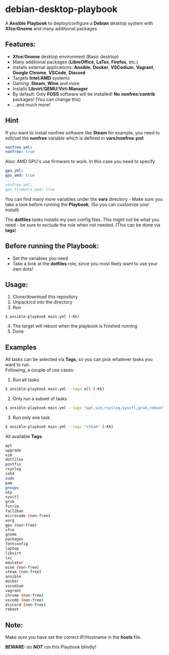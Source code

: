 # debian-desktop-playbook
A **Ansible** **Playbook** to deploy/configure a **Debian** desktop system with **Xfce**/**Gnome** and many additional packages.

## Features:
- **Xfce**/**Gnome** desktop environment (Basic desktop)
- Many additional packages (**LibreOffice**, **LaTex**, **Firefox**, etc.)
- Installs external applications: **Ansible**, **Docker**, **VSCodium**, **Vagrant**, **Google Chrome**, **VSCode**, **Discord**
- Targets **Intel**/**AMD** systems
- Gaming: **Steam**, **Wine** and more
- Installs **Libvirt**/**QEMU**/**Virt-Manager**
- By default: Only **FOSS** software will be installed! **No** **nonfree**/**contrib** packages! (You can change this)
- ...and much more!

## Hint
If you want to install nonfree software like **Steam** for example, you need to edit/set the **nonfree** variable which is defined in **vars/nonfree.yml**   
```yaml
nonfree.yml:
nonfree: true
```
Also: AMD GPU's use firmware to work. In this case you need to specify 
```yaml
gpu.yml: 
gpu_amd: true
...
nonfree.yml:
gpu_firmware_amd: true
```

You can find many more variables under the **vars** directory - Make sure you take a look before running the **Playbook**. (So you can customize your install)

The **dotfiles** tasks installs my own config files. This might not be what you need - be sure to exclude the role when not needed. (This can be done via **tags**)

## Before running the Playbook:
- Set the variables you need
- Take a look at the **dotfiles** role, since you most likely want to use your own dots!

## Usage:
1. Clone/download this repository
2. Unpack/cd into the directory
3. Run
```shell
$ ansible-playbook main.yml (-Kk)
```
4. The target will reboot when the playbook is finished running
5. Done

## Examples
All tasks can be selected via **Tags**, so you can pick whatever tasks you want to run.   
Following, a couple of use cases:
1. Run all tasks
```bash
$ ansible-playbook main.yml --tags all (-Kk)
```
2. Only run a subset of tasks
```bash
$ ansible-playbook main.yml --tags "apt,vim,rsyslog,sysctl,grub,reboot" (-Kk)
```
3. Run only one task
```bash
$ ansible-playbook main.yml --tags "steam" (-Kk)
```
All available **Tags**:
```bash
apt
upgrade
vim
dotfiles
postfix
rsyslog
sshd
sudo
pam
groups
ntp
sysctl
grub
fstrim
fail2ban
microcode (non-free)
xorg
gpu (non-free)
xfce
gnome
packages
fontconfig
laptop
libvirt
lxc
emulator
wine (non-free)
steam (non-free)
ansible
docker
vscodium
vagrant
chrome (non-free)
vscode (non-free)
discord (non-free)
reboot
```

## Note:
Make sure you have set the correct IP/Hostname in the **hosts** file.   

**BEWARE:** do **_NOT_** run this Playbook blindly!
